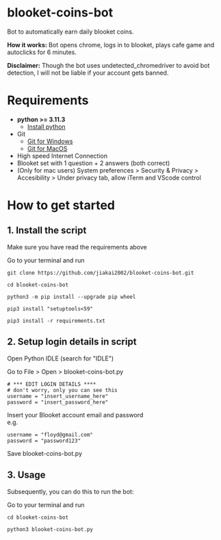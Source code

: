 # blooket-coins-bot

Bot to automatically earn daily blooket coins.<br>

**How it works:** Bot opens chrome, logs in to blooket, plays cafe game and autoclicks for 6 minutes.<br>

**Disclaimer:** Though the bot uses undetected_chromedriver to avoid bot detection, I will not be liable if your account gets banned.

# Requirements
* **python >= 3.11.3**
    * [Install python](https://www.python.org/downloads/)
* Git
    * [Git for Windows](https://gitforwindows.org/)
    * [Git for MacOS](https://sourceforge.net/projects/git-osx-installer/files/git-2.23.0-intel-universal-mavericks.dmg/download?use_mirror=autoselect)
* High speed Internet Connection
* Blooket set with 1 question + 2 answers (both correct)
* (Only for mac users) System preferences > Security & Privacy > Accesibility > Under privacy tab, allow iTerm and VScode control

# How to get started
## 1. Install the script
Make sure you have read the requirements above <br>

Go to your terminal and run
```
git clone https://github.com/jiakai2002/blooket-coins-bot.git
```

```
cd blooket-coins-bot
```

```
python3 -m pip install --upgrade pip wheel
```

```
pip3 install "setuptools<59"
```

```
pip3 install -r requirements.txt
```

## 2. Setup login details in script
Open Python IDLE (search for "IDLE")<br>

Go to File > Open > blooket-coins-bot.py

```
# *** EDIT LOGIN DETAILS ****
# don't worry, only you can see this
username = "insert_username_here"
password = "insert_password_here"
```

Insert your Blooket account email and password<br>
e.g.
```
username = "floyd@gmail.com"
password = "password123"
```

Save blooket-coins-bot.py
## 3. Usage
Subsequently, you can do this to run the bot: <br>

Go to your terminal and run
```
cd blooket-coins-bot
```
```
python3 blooket-coins-bot.py
```


